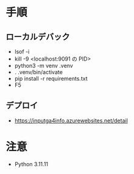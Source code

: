 # 手順

## ローカルデバック

- lsof -i
- kill -9 <localhost:9091 の PID>
- python3 -m venv .venv
- . .venv/bin/activate
- pip install -r requirements.txt
- F5

## デプロイ

- https://inputga4info.azurewebsites.net/detail

# 注意

- Python 3.11.11

